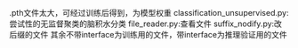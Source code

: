 .pth文件太大，可经过训练后得到，为模型权重
classification_unsupervised.py:尝试性的无监督聚类的脑积水分类
file_reader.py:查看文件
suffix_nodify.py:改后缀的文件
其余不带interface为训练用的文件，带interface为推理验证用的文件

